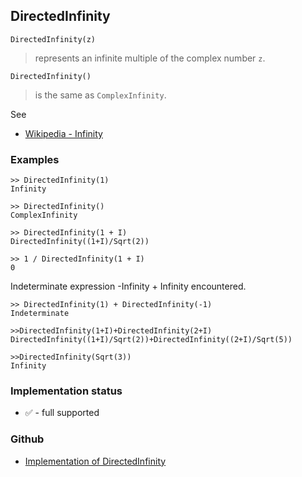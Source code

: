 ## DirectedInfinity

```
DirectedInfinity(z)
```

> represents an infinite multiple of the complex number `z`.

```
DirectedInfinity()
```

> is the same as `ComplexInfinity`.


See 
* [Wikipedia - Infinity](https://en.wikipedia.org/wiki/Infinity) 

### Examples

``` 
>> DirectedInfinity(1)
Infinity
 
>> DirectedInfinity()
ComplexInfinity
 
>> DirectedInfinity(1 + I)
DirectedInfinity((1+I)/Sqrt(2))
 
>> 1 / DirectedInfinity(1 + I)
0
```

Indeterminate expression -Infinity + Infinity encountered.

```
>> DirectedInfinity(1) + DirectedInfinity(-1)
Indeterminate
 
>>DirectedInfinity(1+I)+DirectedInfinity(2+I)
DirectedInfinity((1+I)/Sqrt(2))+DirectedInfinity((2+I)/Sqrt(5))
 
>>DirectedInfinity(Sqrt(3))
Infinity
```






### Implementation status

* &#x2705; - full supported

### Github

* [Implementation of DirectedInfinity](https://github.com/axkr/symja_android_library/blob/master/symja_android_library/matheclipse-core/src/main/java/org/matheclipse/core/builtin/Arithmetic.java#L1409) 
